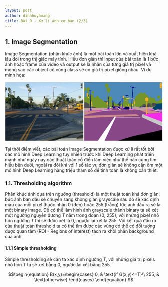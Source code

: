 ```yaml
---
layout: post
author: dinhhuyhoang
title: Bài 9 - Xử lí ảnh cơ bản (2/3)
---
```


## 1. Image Segmentation

Image Segmentation (phân khúc ảnh) là một bài toán lớn và xuất hiện khá lâu đời trong thị giác máy tính. Hiểu đơn giản thì input của bài toán là 1 bức ảnh hoặc frame của video và output sẽ là nhãn của từng giá trị pixel và mong sao các object có cùng class sẽ có giá trị pixel giống nhau. Ví dụ minh họa:

<img src="/assets/images/bai10/anh1.jpg" class="normalpic"/>

Tại thời điểm viết, các bài toán Image Segmentation được xử lí rất tốt bởi các mô hình Deep Learning tuy nhiên trước khi Deep Learning phát triển mạnh như ngày nay các thuật toán cổ điển làm việc như thế nào cùng tìm hiểu bên dưới, ngoài ra đôi khi với 1 số tác vụ đơn giản sẽ không cần ôm một mô hình Deep Learning hàng triệu tham số để tính toán là không cần thiết.

### 1.1. Thresholding algorithm

Phân khúc ảnh dựa trên ngưỡng (threshold) là một thuật toán khá đơn giản, bức ảnh ban đầu sẽ chuyển sang không gian grayscale sau đó sẽ xác định màu của mỗi pixel thuộc nhãn 0 (đen) hoặc 255 (trắng) tức ảnh đầu ra sẽ là một binary image. Để có thể làm hình ảnh grayscale thành binary ta sẽ xét một ngưỡng nguyên dương $T$ nằm trong đoạn (0, 255), với những pixel nhỏ hơn ngưỡng $T$ thì sẽ được xét là 0, ngược lại xét là 255. Với kết quả đầu ra của thuật toán threshold ta có thể tìm được các vùng có thể có đối tượng được quan tâm (ROI - Regions of interest) tách ra khỏi phần background của ảnh. 

#### 1.1.1 Simple thresholding

Simple thresholding sẽ cần ta xác định ngưỡng $T$, với những giá trị pixels nhỏ hơn $T$ ta sẽ xét bằng 0, ngược lại xét bằng 255.

$$\begin{equation}
  B(x,y)=\begin{cases}
    0, & \text{if G(x,y)<=T}\\
    255, & \text{otherwise}
  \end{cases}
\end{equation}
$$


